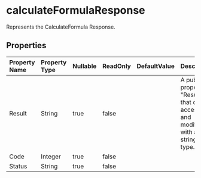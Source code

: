# **calculateFormulaResponse**

Represents the CalculateFormula Response. 

## **Properties**

| Property Name | Property Type | Nullable |  ReadOnly | DefaultValue | Description | 
| :- | :- | :- |:- |  :- | :- |
|Result|String|true|false |  |A public property "Result" that can be accessed and modified with a string data type.|
|Code|Integer|true|false |  ||
|Status|String|true|false |  ||

